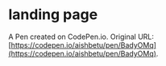 # landing page

A Pen created on CodePen.io. Original URL: [https://codepen.io/aishbetu/pen/BadyOMq](https://codepen.io/aishbetu/pen/BadyOMq).


